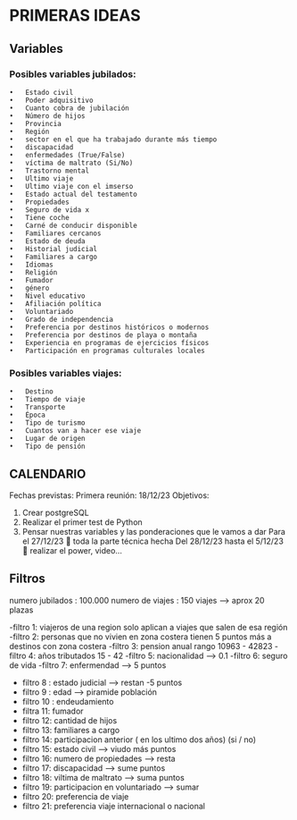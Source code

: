 # PRIMERAS IDEAS

## Variables

### Posibles variables jubilados:


    •	Estado civil
    •	Poder adquisitivo
    •	Cuanto cobra de jubilación
    •	Número de hijos
    •	Provincia
    •	Región 
    •	sector en el que ha trabajado durante más tiempo
    •	discapacidad
    •	enfermedades (True/False)
    •	víctima de maltrato (Si/No)
    •	Trastorno mental
    •	Ultimo viaje 
    •	Ultimo viaje con el imserso
    •	Estado actual del testamento
    •	Propiedades
    •	Seguro de vida x
    •	Tiene coche
    •	Carné de conducir disponible
    •	Familiares cercanos
    •	Estado de deuda
    •	Historial judicial
    •	Familiares a cargo
    •	Idiomas
    •	Religión
    •	Fumador
    •	género
    •   Nivel educativo
    •   Afiliación política
    •   Voluntariado
    •   Grado de independencia
    •   Preferencia por destinos históricos o modernos
    •   Preferencia por destinos de playa o montaña
    •   Experiencia en programas de ejercicios físicos
    •   Participación en programas culturales locales

### Posibles variables viajes:
    •	Destino 
    •	Tiempo de viaje
    •	Transporte
    •	Época
    •	Tipo de turismo
    •	Cuantos van a hacer ese viaje
    •	Lugar de origen
    •	Tipo de pensión


## CALENDARIO

Fechas previstas: 
Primera reunión:  18/12/23
Objetivos:
1.	Crear postgreSQL
2.	Realizar el primer test de Python
3.	Pensar nuestras variables y las ponderaciones que le vamos a dar
Para el 27/12/23  toda la parte técnica hecha 
Del 28/12/23 hasta el 5/12/23  realizar el power, video…


## Filtros
numero jubilados : 100.000
numero de viajes : 150 viajes --> aprox 20 plazas

-filtro 1: viajeros de una region solo aplican a viajes que salen de esa región
-filtro 2: personas que no vivien en zona costera tienen 5 puntos más a destinos con zona costera 
-filtro 3: pension anual rango 10963 - 42823 
-filtro 4: años tributados 15 - 42
-filtro 5: nacionalidad --> 0.1
-filtro 6: seguro de vida
-filtro 7: enfermendad --> 5 puntos
- filtro 8 : estado judicial --> restan -5 puntos
- filtro 9 : edad --> piramide población
- filtro 10 : endeudamiento
- filtra 11: fumador
- filtro 12: cantidad de hijos
- filtro 13: familiares a cargo
- filtro 14: participacion anterior ( en los ultimo dos años) (si / no)
- filtro 15: estado civil --> viudo más puntos
- filtro 16: numero de propiedades --> resta
- filtro 17: discapacidad --> sume puntos
- filtro 18: viltima de maltrato --> suma puntos
- filtro 19: participacion en voluntariado --> sumar
- filtro 20: preferencia de viaje
- filtro 21: preferencia viaje internacional o nacional

                            




